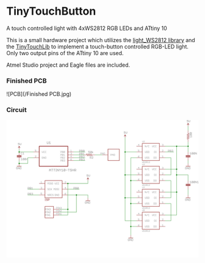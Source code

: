 TinyTouchButton
===============

A touch controlled light with 4xWS2812 RGB LEDs and ATtiny 10

This is a small hardware project which utilizes the [light_WS2812 library](https://github.com/cpldcpu/light_ws2812) and the [TinyTouchLib](https://github.com/cpldcpu/TinyTouchLib) 
to implement a touch-button controlled RGB-LED light. Only two output pins of the ATtiny 10 
are used.

Atmel Studio project and Eagle files are included.


### Finished PCB ###

![PCB](/Finished PCB.jpg)

### Circuit ###

![PCB](/circuit.jpg)
